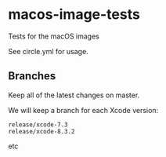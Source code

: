 # macos-image-tests
Tests for the macOS images

See circle.yml for usage.

## Branches

Keep all of the latest changes on master.

We will keep a branch for each Xcode version:

```
release/xcode-7.3
release/xcode-8.3.2
```

etc
